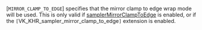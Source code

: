 [`MIRROR_CLAMP_TO_EDGE`] specifies that the
    mirror clamp to edge wrap mode will be used.
    This is only valid if
[samplerMirrorClampToEdge](https://www.khronos.org/registry/vulkan/specs/1.3-extensions/html/vkspec.html#features-samplerMirrorClampToEdge) is enabled, or if
    the `[`VK_KHR_sampler_mirror_clamp_to_edge`]` extension is enabled.